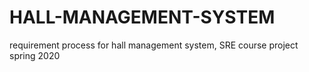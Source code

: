 # HALL-MANAGEMENT-SYSTEM
requirement process for hall management system, SRE course project spring 2020
